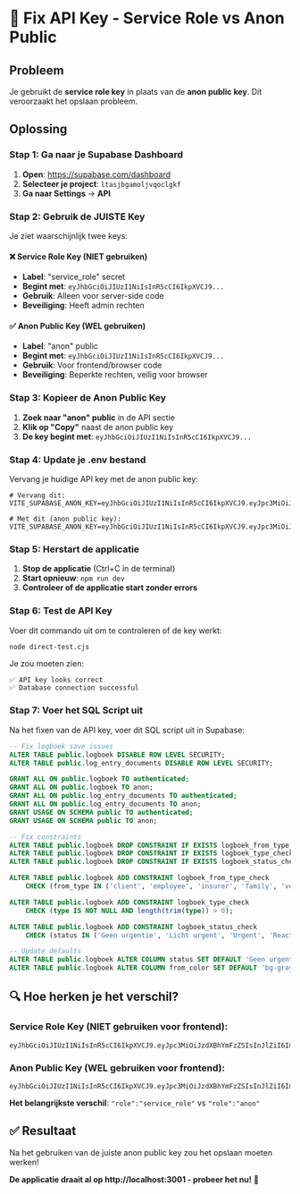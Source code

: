 # 🔑 Fix API Key - Service Role vs Anon Public

## Probleem
Je gebruikt de **service role key** in plaats van de **anon public key**. Dit veroorzaakt het opslaan probleem.

## Oplossing

### Stap 1: Ga naar je Supabase Dashboard
1. **Open**: https://supabase.com/dashboard
2. **Selecteer je project**: `ltasjbgamoljvqoclgkf`
3. **Ga naar Settings** → **API**

### Stap 2: Gebruik de JUISTE Key
Je ziet waarschijnlijk twee keys:

#### ❌ Service Role Key (NIET gebruiken)
- **Label**: "service_role" secret
- **Begint met**: `eyJhbGciOiJIUzI1NiIsInR5cCI6IkpXVCJ9...`
- **Gebruik**: Alleen voor server-side code
- **Beveiliging**: Heeft admin rechten

#### ✅ Anon Public Key (WEL gebruiken)
- **Label**: "anon" public
- **Begint met**: `eyJhbGciOiJIUzI1NiIsInR5cCI6IkpXVCJ9...`
- **Gebruik**: Voor frontend/browser code
- **Beveiliging**: Beperkte rechten, veilig voor browser

### Stap 3: Kopieer de Anon Public Key
1. **Zoek naar "anon" public** in de API sectie
2. **Klik op "Copy"** naast de anon public key
3. **De key begint met**: `eyJhbGciOiJIUzI1NiIsInR5cCI6IkpXVCJ9...`

### Stap 4: Update je .env bestand
Vervang je huidige API key met de anon public key:

```env
# Vervang dit:
VITE_SUPABASE_ANON_KEY=eyJhbGciOiJIUzI1NiIsInR5cCI6IkpXVCJ9.eyJpc3MiOiJzdXBhYmFzZSIsInJlZiI6Imx0YXNqYmdhbW9sanZxb2NsZ2tmIiwicm9sZSI6InNlcnZpY2Vfcm9sZSIsImlhdCI6MTczNDk3MjgwMCwiZXhwIjoyMDUwNTQ4ODAwfQ.service_role_key...

# Met dit (anon public key):
VITE_SUPABASE_ANON_KEY=eyJhbGciOiJIUzI1NiIsInR5cCI6IkpXVCJ9.eyJpc3MiOiJzdXBhYmFzZSIsInJlZiI6Imx0YXNqYmdhbW9sanZxb2NsZ2tmIiwicm9sZSI6ImFub24iLCJpYXQiOjE3MzQ5NzI4MDAsImV4cCI6MjA1MDU0ODgwMH0.anon_public_key...
```

### Stap 5: Herstart de applicatie
1. **Stop de applicatie** (Ctrl+C in de terminal)
2. **Start opnieuw**: `npm run dev`
3. **Controleer of de applicatie start zonder errors**

### Stap 6: Test de API Key
Voer dit commando uit om te controleren of de key werkt:

```bash
node direct-test.cjs
```

Je zou moeten zien:
```
✅ API key looks correct
✅ Database connection successful
```

### Stap 7: Voer het SQL Script uit
Na het fixen van de API key, voer dit SQL script uit in Supabase:

```sql
-- Fix logboek save issues
ALTER TABLE public.logboek DISABLE ROW LEVEL SECURITY;
ALTER TABLE public.log_entry_documents DISABLE ROW LEVEL SECURITY;

GRANT ALL ON public.logboek TO authenticated;
GRANT ALL ON public.logboek TO anon;
GRANT ALL ON public.log_entry_documents TO authenticated;
GRANT ALL ON public.log_entry_documents TO anon;
GRANT USAGE ON SCHEMA public TO authenticated;
GRANT USAGE ON SCHEMA public TO anon;

-- Fix constraints
ALTER TABLE public.logboek DROP CONSTRAINT IF EXISTS logboek_from_type_check;
ALTER TABLE public.logboek DROP CONSTRAINT IF EXISTS logboek_type_check;
ALTER TABLE public.logboek DROP CONSTRAINT IF EXISTS logboek_status_check;

ALTER TABLE public.logboek ADD CONSTRAINT logboek_from_type_check
    CHECK (from_type IN ('client', 'employee', 'insurer', 'family', 'verzekeraar'));

ALTER TABLE public.logboek ADD CONSTRAINT logboek_type_check
    CHECK (type IS NOT NULL AND length(trim(type)) > 0);

ALTER TABLE public.logboek ADD CONSTRAINT logboek_status_check
    CHECK (status IN ('Geen urgentie', 'Licht urgent', 'Urgent', 'Reactie nodig', 'Afgehandeld', 'In behandeling'));

-- Update defaults
ALTER TABLE public.logboek ALTER COLUMN status SET DEFAULT 'Geen urgentie';
ALTER TABLE public.logboek ALTER COLUMN from_color SET DEFAULT 'bg-gray-500';
```

## 🔍 Hoe herken je het verschil?

### Service Role Key (NIET gebruiken voor frontend):
```
eyJhbGciOiJIUzI1NiIsInR5cCI6IkpXVCJ9.eyJpc3MiOiJzdXBhYmFzZSIsInJlZiI6Imx0YXNqYmdhbW9sanZxb2NsZ2tmIiwicm9sZSI6InNlcnZpY2Vfcm9sZSIsImlhdCI6MTczNDk3MjgwMCwiZXhwIjoyMDUwNTQ4ODAwfQ.xxx
```

### Anon Public Key (WEL gebruiken voor frontend):
```
eyJhbGciOiJIUzI1NiIsInR5cCI6IkpXVCJ9.eyJpc3MiOiJzdXBhYmFzZSIsInJlZiI6Imx0YXNqYmdhbW9sanZxb2NsZ2tmIiwicm9sZSI6ImFub24iLCJpYXQiOjE3MzQ5NzI4MDAsImV4cCI6MjA1MDU0ODgwMH0.xxx
```

**Het belangrijkste verschil**: `"role":"service_role"` vs `"role":"anon"`

## ✅ Resultaat
Na het gebruiken van de juiste anon public key zou het opslaan moeten werken!

**De applicatie draait al op http://localhost:3001 - probeer het nu!** 🚀